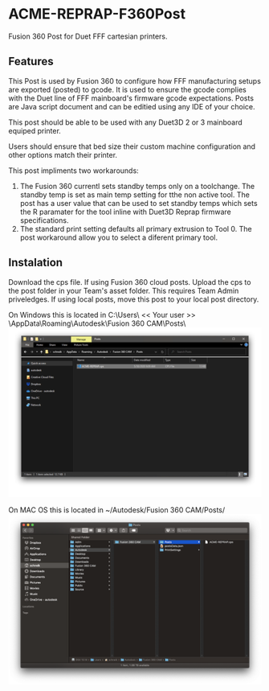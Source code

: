 # ACME-REPRAP-F360Post

Fusion 360 Post for Duet FFF cartesian printers.

## Features

This Post is used by Fusion 360 to configure how FFF manufacturing setups are exported (posted) to gcode.
It is used to ensure the gcode complies with the Duet line of FFF mainboard's firmware gcode expectations. Posts are Java script document and can be editied using any IDE of your choice.

This post should be able to be used with any Duet3D 2 or 3 mainboard equiped printer.

Users should ensure that bed size their custom machine configuration and other options match their printer.

This post impliments two workarounds:

1.  The Fusion 360 currentl sets standby temps only on a toolchange. The standby temp is set as main temp setting for tthe non active tool. The post has a user value that can be used to set standby temps which sets the R paramater for the tool inline with Duet3D Reprap firmware specifications.
2.  The standard print setting defaults all primary extrusion to Tool 0. The post workaround allow you to select a diferent primary tool.

## Instalation

Download the cps file.
If using Fusion 360 cloud posts. Upload the cps to the post folder in your Team's asset folder. This requires Team Admin priveledges.
If using local posts, move this post to your local post directory.

On Windows this is located in C:\Users\ << Your user >> \AppData\Roaming\Autodesk\Fusion 360 CAM\Posts\  
![Win Install](img/win-install-directory.png)

On MAC OS this is located in ~/Autodesk/Fusion 360 CAM/Posts/  
![OSX Install](img/OSX-Install-directory.png)  

